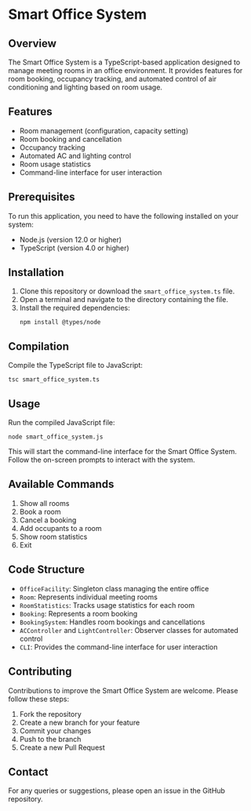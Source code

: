 # Smart Office System

## Overview

The Smart Office System is a TypeScript-based application designed to manage meeting rooms in an office environment. It provides features for room booking, occupancy tracking, and automated control of air conditioning and lighting based on room usage.

## Features

- Room management (configuration, capacity setting)
- Room booking and cancellation
- Occupancy tracking
- Automated AC and lighting control
- Room usage statistics
- Command-line interface for user interaction

## Prerequisites

To run this application, you need to have the following installed on your system:

- Node.js (version 12.0 or higher)
- TypeScript (version 4.0 or higher)

## Installation

1. Clone this repository or download the `smart_office_system.ts` file.
2. Open a terminal and navigate to the directory containing the file.
3. Install the required dependencies:
   ```
   npm install @types/node
   ```

## Compilation

Compile the TypeScript file to JavaScript:

```
tsc smart_office_system.ts
```

## Usage

Run the compiled JavaScript file:

```
node smart_office_system.js
```

This will start the command-line interface for the Smart Office System. Follow the on-screen prompts to interact with the system.

## Available Commands

1. Show all rooms
2. Book a room
3. Cancel a booking
4. Add occupants to a room
5. Show room statistics
6. Exit

## Code Structure

- `OfficeFacility`: Singleton class managing the entire office
- `Room`: Represents individual meeting rooms
- `RoomStatistics`: Tracks usage statistics for each room
- `Booking`: Represents a room booking
- `BookingSystem`: Handles room bookings and cancellations
- `ACController` and `LightController`: Observer classes for automated control
- `CLI`: Provides the command-line interface for user interaction

## Contributing

Contributions to improve the Smart Office System are welcome. Please follow these steps:

1. Fork the repository
2. Create a new branch for your feature
3. Commit your changes
4. Push to the branch
5. Create a new Pull Request

## Contact

For any queries or suggestions, please open an issue in the GitHub repository.
